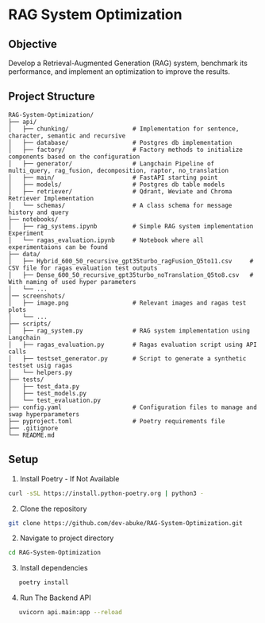# RAG System Optimization

## Objective
Develop a Retrieval-Augmented Generation (RAG) system, benchmark its performance, and implement an optimization to improve the results.

## Project Structure

    RAG-System-Optimization/
    ├── api/
    │   ├── chunking/                  # Implementation for sentence, character, semantic and recursive
    │   ├── database/                  # Postgres db implementation
    │   ├── factory/                   # Factory methods to initialize components based on the configuration
    │   ├── generator/                 # Langchain Pipeline of multi_query, rag_fusion, decomposition, raptor, no_translation
    │   ├── main/                      # FastAPI starting point
    │   ├── models/                    # Postgres db table models
    │   ├── retriever/                 # Qdrant, Weviate and Chroma Retriever Implementation
    │   └── schemas/                   # A class schema for message history and query
    ├── notebooks/
    │   ├── rag_systems.ipynb          # Simple RAG system implementation Experiment
    │   └── ragas_evaluation.ipynb     # Notebook where all experimentaions can be found
    ├── data/
    │   ├── Hybrid_600_50_recursive_gpt35turbo_ragFusion_Q5to11.csv     # CSV file for ragas evaluation test outputs
    │   ├── Dense_600_50_recursive_gpt35turbo_noTranslation_Q5to8.csv   # With naming of used hyper parameters
    │   └── ...
    │── screenshots/
    │   ├── image.png                  # Relevant images and ragas test plots
    │   └── ...
    ├── scripts/
    │   ├── rag_system.py              # RAG system implementation using Langchain
    │   ├── ragas_evaluation.py        # Ragas evaluation script using API calls 
    │   ├── testset_generator.py       # Script to generate a synthetic testset usig ragas
    │   └── helpers.py
    ├── tests/
    │   ├── test_data.py
    │   ├── test_models.py
    │   └── test_evaluation.py
    ├── config.yaml                    # Configuration files to manage and swap hyperparameters
    ├── pyproject.toml                 # Poetry requirements file
    ├── .gitignore
    └── README.md

## Setup
1. Install Poetry - If Not Available

```sh
curl -sSL https://install.python-poetry.org | python3 -
```

2. Clone the repository

```sh
git clone https://github.com/dev-abuke/RAG-System-Optimization.git
```

2. Navigate to project directory

```sh
cd RAG-System-Optimization
```

3. Install dependencies

```sh
   poetry install
```

4. Run The Backend API

```sh
   uvicorn api.main:app --reload
```
